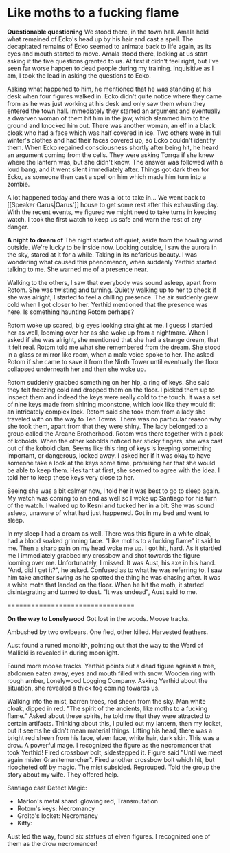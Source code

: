 # Like moths to a fucking flame
**Questionable questioning**
We stood there, in the town hall. Amala held what remained of Ecko's head up by his hair and cast a spell. The decapitated remains of Ecko seemed to animate back to life again, as its eyes and mouth started to move. Amala stood there, looking at us start asking it the five questions granted to us. At first it didn't feel right, but I've seen far worse happen to dead people during my training. Inquisitive as I am, I took the lead in asking the questions to Ecko.

Asking what happened to him, he mentioned that he was standing at his desk when four figures walked in. Ecko didn't quite notice where they came from as he was just working at his desk and only saw them when they entered the town hall. Immediately they started an argument and eventually a dwarven woman of them hit him in the jaw, which slammed him to the ground and knocked him out. There was another woman, an elf in a black cloak who had a face which was half covered in ice. Two others were in full winter's clothes and had their faces covered up, so Ecko couldn't identify them. When Ecko regained consciousness shortly after being hit, he heard an argument coming from the cells. They were asking Torrga if she knew where the lantern was, but she didn't know. The answer was followed with a loud bang, and it went silent immediately after. Things got dark then for Ecko, as someone then cast a spell on him which made him turn into a zombie.

A lot happened today and there was a lot to take in... We went back to [[Speaker Oarus|Oarus']] house to get some rest after this exhausting day. With the recent events, we figured we might need to take turns in keeping watch. I took the first watch to keep us safe and warn the rest of any danger.

**A night to dream of**
The night started off quiet, aside from the howling wind outside. We're lucky to be inside now. Looking outside, I saw the aurora in the sky, stared at it for a while. Taking in its nefarious beauty. I was wondering what caused this phenomenon, when suddenly Yerthid started talking to me. She warned me of a presence near.

Walking to the others, I saw that everybody was sound asleep, apart from Rotom. She was twisting and turning. Quietly walking up to her to check if she was alright, I started to feel a chilling presence. The air suddenly grew cold when I got closer to her. Yerthid mentioned that the presence was here. Is something haunting Rotom perhaps?

Rotom woke up scared, big eyes looking straight at me. I guess I startled her as well, looming over her as she woke up from a nightmare. When I asked if she was alright, she mentioned that she had a strange dream, that it felt real. Rotom told me what she remembered from the dream. She stood in a glass or mirror like room, when a male voice spoke to her. The asked Rotom if she came to save it from the Ninth Tower until eventually the floor collapsed underneath her and then she woke up. 

Rotom suddenly grabbed something on her hip, a ring of keys. She said they felt freezing cold and dropped them on the floor. I picked them up to inspect them and indeed the keys were really cold to the touch. It was a set of nine keys made from shining moonstone, which look like they would fit an intricately complex lock. Rotom said she took them from a lady she traveled with on the way to Ten Towns. There was no particular reason why she took them, apart from that they were shiny. The lady belonged to a group called the Arcane Brotherhood. Rotom was there together with a pack of kobolds. When the other kobolds noticed her sticky fingers, she was cast out of the kobold clan. Seems like this ring of keys is keeping something important, or dangerous, locked away. I asked her if it was okay to have someone take a look at the keys some time, promising her that she would be able to keep them. Hesitant at first, she seemed to agree with the idea. I told her to keep these keys very close to her.

Seeing she was a bit calmer now, I told her it was best to go to sleep again. My watch was coming to an end as well so I woke up Santiago for his turn of the watch. I walked up to Kesni and tucked her in a bit. She was sound asleep, unaware of what had just happened. Got in my bed and went to sleep.

In my sleep I had a dream as well. There was this figure in a white cloak, had a blood soaked grinning face. "Like moths to a fucking flame" it said to me. Then a sharp pain on my head woke me up. I got hit, hard. As it startled me I immediately grabbed my crossbow and shot towards the figure looming over me. Unfortunately, I missed. It was Aust, his axe in his hand. "And, did I get it?", he asked. Confused as to what he was referring to, I saw him take another swing as he spotted the thing he was chasing after. It was a white moth that landed on the floor. When he hit the moth, it started disintegrating and turned to dust. "It was undead", Aust said to me. 

================================

**On the way to Lonelywood**
Got lost in the woods. Moose tracks.

Ambushed by two owlbears. One fled, other killed. Harvested feathers.

Aust found a runed monolith, pointing out that the way to the Ward of Mallieki is revealed in during moonlight.

Found more moose tracks. Yerthid points out a dead figure against a tree, abdomen eaten away, eyes and mouth filled with snow. Wooden ring with rough amber, Lonelywood Logging Company. Asking Yerthid about the situation, she revealed a thick fog coming towards us. 

Walking into the mist, barren trees, red sheen from the sky. Man white cloak, dipped in red. "The spirit of the ancients, like moths to a fucking flame." Asked about these spirits, he told me that they were attracted to certain artifacts. Thinking about this, I pulled out my lantern, then my locket, but it seems he didn't mean material things. Lifting his head,  there was a bright red sheen from his face, elven face, white hair, dark skin. This was a drow. A powerful mage. I recognized the figure as the necromancer that took Yerthid! Fired crossbow bolt, sidestepped it. Figure said "Until we meet again mister Granitemuncher". Fired another crossbow bolt which hit, but ricocheted off by magic. The mist subsided. Regrouped. Told the group the story about my wife. They offered help.

Santiago cast Detect Magic:
- Marlon's metal shard: glowing red, Transmutation
- Rotom's keys: Necromancy
- Grolto's locket: Necromancy
- Kitty:

Aust led the way, found six statues of elven figures. I recognized one of them as the drow necromancer!